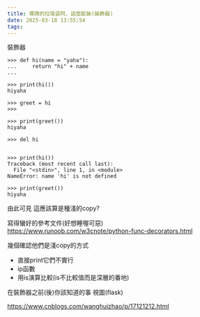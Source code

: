 ```yaml
---
title: 哪牌的垃圾袋阿，這麼能裝(裝飾器)
date: 2025-03-18 13:55:54
tags:
---
```


裝飾器
```
>>> def hi(name = "yaha"):
...     return "hi" + name
...

>>> print(hi())
hiyaha

>>> greet = hi
>>>

>>> print(greet())
hiyaha

>>> del hi


>>> print(hi())
Traceback (most recent call last):
  File "<stdin>", line 1, in <module>
NameError: name 'hi' is not defined

>>> print(greet())
hiyaha

```
由此可見 這應該算是種淺的copy?

寫得蠻好的參考文件(好想睡喔可惡)
https://www.runoob.com/w3cnote/python-func-decorators.html

幾個確認他們是淺copy的方式

 - 直接print它們不實行
 - ip函數
 - 用is演算比較(is不比較值而是深層的番地)



在裝飾器之前(後)你該知道的事
視圖(flask)

https://www.cnblogs.com/wanghuizhao/p/17121212.html